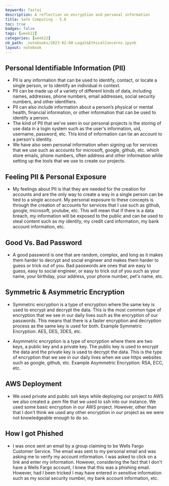 ```yaml
---
keywords: fastai
description: A reflection on encryption and personal information
title: Safe Computing - 5.6
toc: true
badges: false
tags: [week22]
categories: [week22]
nb_path: _notebooks/2023-02-08-Legal&EthicalConcerns.ipynb
layout: notebook
---
```


<!--
#################################################
### THIS FILE WAS AUTOGENERATED! DO NOT EDIT! ###
#################################################
# file to edit: _notebooks/2023-02-08-Legal&EthicalConcerns.ipynb
-->

<div class="container" id="notebook-container">
        
<div class="cell border-box-sizing text_cell rendered"><div class="inner_cell">
<div class="text_cell_render border-box-sizing rendered_html">
<h2 id="Personal-Identifiable-Information-(PII)">Personal Identifiable Information (PII)<a class="anchor-link" href="#Personal-Identifiable-Information-(PII)"> </a></h2><ul>
<li>PII is any information that can be used to identify, contact, or locate a single person, or to identify an individual in context.</li>
<li>PII can be made up of a variety of different kinds of data, including names, addresses, phone numbers, email addresses, social security numbers, and other identifiers. </li>
<li>PII can also include information about a person’s physical or mental health, financial information, or other information that can be used to identify a person.</li>
<li>The kind of PII that we've seen in our personal projects is the storing of use data in a login system such as the user's information, uid, username, password, etc. This kind of information can tie an account to a person's identity.</li>
<li>We have also seen personal information when signing up for services that we use such as accounts for microsoft, google, github, etc. which store emails, phone numbers, often address and other information while setting up the tools that we use to create our projects. </li>
</ul>
<h2 id="Feeling-PII-&amp;-Personal-Exposure">Feeling PII &amp; Personal Exposure<a class="anchor-link" href="#Feeling-PII-&amp;-Personal-Exposure"> </a></h2><ul>
<li>My feelings about PII is that they are needed for the creation for accounts and are the only way to create a way in a single person can be tied to a single account. My personal exposure to these concepts is through the creation of accounts for services that I use such as github, google, microsoft, youtube, etc. This will mean that if there is a data breach, my information will be exposed to the public and can be used to steal content such as my identity, my credit card information, my bank account information, etc.</li>
</ul>
<h2 id="Good-Vs.-Bad-Password">Good Vs. Bad Password<a class="anchor-link" href="#Good-Vs.-Bad-Password"> </a></h2><ul>
<li>A good password is one that are random, complex, and long as it makes them harder to decrypt and social engineer and makes them harder to guess or trick out of you. Bad passwords are ones that are easy to guess, easy to social engineer, or easy to trick out of you such as your name, your birthday, your address, your phone number, pet's name, etc. </li>
</ul>
<h2 id="Symmetric-&amp;-Asymmetric-Encryption">Symmetric &amp; Asymmetric Encryption<a class="anchor-link" href="#Symmetric-&amp;-Asymmetric-Encryption"> </a></h2><ul>
<li><p>Symmetric encryption is a type of encryption where the same key is used to encrypt and decrypt the data. This is the most common type of encryption that we see in our daily lives such as the encryption of our passwords. This means that there is a faster encryption and decryption process as the same key is used for both. Example Symmetric Encryption: AES, DES, 3DES, etc.</p>
</li>
<li><p>Asymmetric encryption is a type of encryption where there are two keys, a public key and a private key. The public key is used to encrypt the data and the private key is used to decrypt the data. This is the type of encryption that we see in our daily lives when we use https websites such as google, github, etc.
Example Asymmetric Encryption: RSA, ECC, etc.</p>
</li>
</ul>
<h2 id="AWS-Deployment">AWS Deployment<a class="anchor-link" href="#AWS-Deployment"> </a></h2><ul>
<li>We used private and public ssh keys while deploying our project to AWS we also created a .pem file that we used to ssh into our instance. We used some basic encryption in our AWS project. However, other than that I don't think we used any other encryption in our project as we were not knowledgeable enough to do so.</li>
</ul>
<h2 id="How-I-got-Phished">How I got Phished<a class="anchor-link" href="#How-I-got-Phished"> </a></h2><ul>
<li>I was once sent an email by a group claiming to be Wells Fargo Customer Service. The email was sent to my personal email and was asking me to verify my account information. I was asked to click on a link and enter my information. However, considering the fact that I don't have a Wells Fargo account, I knew that this was a phishing email. However, had I been tricked I may have entered in sensitive information such as my social security number, my bank account information, etc.</li>
</ul>

</div>
</div>
</div>
</div>
 

